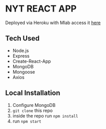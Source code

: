 # NYT REACT APP



Deployed via Heroku with Mlab access it [here](https://mern-stack-nyt.herokuapp.com/)

## Tech Used
- Node.js
- Express
- Create-React-App
- MongoDB
- Mongoose
- Axios

## Local Installation

1. Configure MongoDB
2. `git clone` this repo
3. inside the repo run `npm install`
4. run `npm start`

